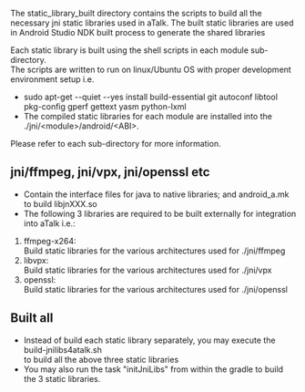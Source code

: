 The static_library_built directory contains the scripts to build all the necessary jni static libraries used in aTalk.
The built static libraries are used in Android Studio NDK built process to generate the shared libraries

Each static library is built using the shell scripts in each module sub-directory.<br/>
The scripts are written to run on linux/Ubuntu OS with proper development environment setup i.e.
* sudo apt-get --quiet --yes install build-essential git autoconf libtool pkg-config gperf gettext yasm python-lxml
* The compiled static libraries for each module are installed into the ./jni/&lt;module>/android/&lt;ABI>.

Please refer to each sub-directory for more information.

jni/ffmpeg, jni/vpx, jni/openssl etc
-----------------------------------------
* Contain the interface files for java to native libraries; and android_a.mk to build libjnXXX.so
* The following 3 libraries are required to be built externally for integration into aTalk i.e.:

1. ffmpeg-x264:<br/>
   Build static libraries for the various architectures used for ./jni/ffmpeg
2. libvpx:<br/>
   Build static libraries for the various architectures used for ./jni/vpx
3. openssl:<br/>
   Build static libraries for the various architectures used for ./jni/openssl

Built all
--------------------------------------
* Instead of build each static library separately, you may execute the build-jnilibs4atalk.sh<br/>
to build all the above three static libraries
* You may also run the task "initJniLibs" from within the gradle to build the 3 static libraries.